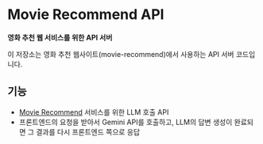 # Movie Recommend API

**영화 추천 웹 서비스를 위한 API 서버**

이 저장소는 영화 추천 웹사이트(movie-recommend)에서 사용하는 API 서버 코드입니다.

## 기능
- [Movie Recommend](https://jiwon4224.github.io/movie-recommend/) 서비스를 위한 LLM 호출 API
- 프론트엔드의 요청을 받아서 Gemini API를 호출하고, LLM의 답변 생성이 완료되면 그 결과를 다시 프론트엔드 쪽으로 응답
